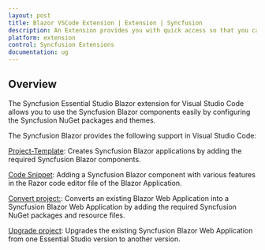 ```yaml
---
layout: post
title: Blazor VSCode Extension | Extension | Syncfusion
description: An Extension provides you with quick access so that you can create or configure the Syncfusion Blazor projects along with Syncfusion components
platform: extension
control: Syncfusion Extensions
documentation: ug
---
```


## Overview

The Syncfusion Essential Studio Blazor extension for Visual Studio Code allows you to use the Syncfusion Blazor components easily by configuring the Syncfusion NuGet packages and themes.

The Syncfusion Blazor provides the following support in Visual Studio Code:

[Project-Template](https://help.syncfusion.com/extension/blazor-extension/visual-studio-code/create-project):  Creates Syncfusion Blazor applications by adding the required Syncfusion Blazor components.

[Code Snippet](https://help.syncfusion.com/extension/blazor-extension/visual-studio-code/code-snippet):  Adding a Syncfusion Blazor component with various features in the Razor code editor file of the Blazor Application.

[Convert project:](https://help.syncfusion.com/extension/blazor-extension/visual-studio-code/convert-project):  Converts an existing Blazor Web Application into a Syncfusion Blazor Web Application by adding the required Syncfusion NuGet packages and resource files.

[Upgrade project](https://help.syncfusion.com/extension/blazor-extension/visual-studio-code/upgrade-project):  Upgrades the existing Syncfusion Blazor Web Application from one Essential Studio version to another version.